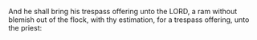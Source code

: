 And he shall bring his trespass offering unto the LORD, a ram without blemish out of the flock, with thy estimation, for a trespass offering, unto the priest:
